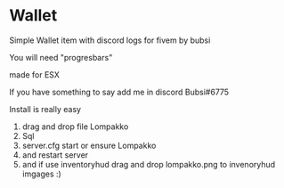 # Wallet
Simple Wallet item with discord logs for fivem by bubsi

You will need "progresbars"

made for ESX

If you have something to say add me in discord Bubsi#6775


Install is really easy 
1. drag and drop file Lompakko
2. Sql
3. server.cfg start or ensure Lompakko
4. and restart server
5. and if use inventoryhud drag and drop lompakko.png to invenoryhud imgages :)
